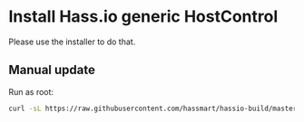 # Install Hass.io generic HostControl

Please use the installer to do that.

## Manual update

Run as root:

```bash
curl -sL https://raw.githubusercontent.com/hassmart/hassio-build/master/generic-hc/update-manual | bash -
```
